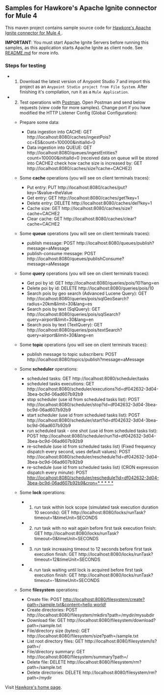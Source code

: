## Samples for Hawkore's Apache Ignite connector for Mule 4

This maven project contains sample source code for [Hawkore's Apache Ignite connector for Mule 4
](https://docs.hawkore.com/private/apache-ignite-connector-mule4).

**IMPORTANT**: You must start Apache Ignite Servers before running this samples, as this application starts Apache Ignite as client node. See [README.md](../ignite-server-node-test/README.md) for more info.

### Steps for testing

- 1. Download the latest version of Anypoint Studio 7 and import this project as an `Anypoint Studio project from File System`. After finishing it's compilation, run it as a `Mule Application`.

- 2. Test operations with [Postman](https://www.getpostman.com/apps). Open Postman and send below requests (view code for more samples). Change port if you have modified the HTTP Listener Config (Global Configuration):

	- Prepare some data:
		- Data ingestion into CACHE: GET http://localhost:8080/caches/ingestPois?cc=ES&count=100000&initialId=0
		- Data ingestion into QUEUE: GET http://localhost:8080/queues/ingestEntities?count=100000&initialId=0 (received data on queue will be stored into CACHE2 check how cache size is increased by: GET http://localhost:8080/caches/size?cache=CACHE2)
		
	- Some **cache** operations (you will see on client terminals traces):
		- Put entry: PUT http://localhost:8080/caches/put?key=1&value=theValue
		- Get entry: GET http://localhost:8080/caches/get?key=1
		- Delete entry: DELETE http://localhost:8080/caches/del?key=1
		- Cache size: GET http://localhost:8080/caches/size?cache=CACHE2
		- Clear cache: GET http://localhost:8080/caches/clear?cache=CACHE2

	- Some **queue** operations (you will see on client terminals traces):
		- publish message: POST http://localhost:8080/queues/publish?message=aMessage
		- publish-consume message: POST http://localhost:8080/queues/publishConsume?message=aMessage
		
	- Some **query** operations (you will see on client terminals traces):
	    - Get poi by id: GET http://localhost:8080/queries/pois/10?lang=en
	    - Delete poi by id: DELETE http://localhost:8080/queries/pois/10
		- Search pois by geo search (Advanced Lucene Query): GET http://localhost:8080/queries/pois/sqlGeoSearch?radius=20km&limit=30&lang=es
		- Search pois by text (SqlQuery): GET http://localhost:8080/queries/pois/sqlSearch?query=airport&limit=30&lang=en
		- Search pois by text (TextQuery): GET http://localhost:8080/queries/pois/textSearch?query=airport&limit=30&lang=en

	- Some **topic** operations (you will see on client terminals traces):
		- publish message to topic subscribers: POST http://localhost:8080/topics/publish?message=aMessage

	- Some **scheduler** operations:
		- scheduled tasks: GET http://localhost:8080/scheduler/tasks
		- scheduled tasks executions: GET http://localhost:8080/scheduler/executions?id=df042632-3d04-3bea-bc9d-06ad607b92b9
		- stop scheduler (use id from scheduled tasks list): POST http://localhost:8080/scheduler/stop?id=df042632-3d04-3bea-bc9d-06ad607b92b9
		- start scheduler (use id from scheduled tasks list): POST http://localhost:8080/scheduler/start?id=df042632-3d04-3bea-bc9d-06ad607b92b9
		- run scheduled task - one shot (use id from scheduled tasks list): POST http://localhost:8080/scheduler/run?id=df042632-3d04-3bea-bc9d-06ad607b92b9
		- re-schedule (use id from scheduled tasks list) (Fixed frequency dispatch every second, uses default values): POST http://localhost:8080/scheduler/reschedule?id=df042632-3d04-3bea-bc9d-06ad607b92b9
		- re-schedule (use id from scheduled tasks list) (CRON expression dispatch every minute): POST [http://localhost:8080/scheduler/reschedule?id=df042632-3d04-3bea-bc9d-06ad607b92b9&cron=* * * * *](http://localhost:8080/scheduler/reschedule?id=df042632-3d04-3bea-bc9d-06ad607b92b9&cron=*%20*%20*%20*%20*)

	- Some **lock** operations:	
		- 1. run task within lock scope (simulated task execution duration 10 seconds): GET http://localhost:8080/locks/runTask?timeout=1&timeUnit=SECONDS					
		- 2. run task with no wait again before first task execution finish: GET http://localhost:8080/locks/runTask?timeout=0&timeUnit=SECONDS	
		- 3. run task increasing timeout to 12 seconds before first task execution finish: GET http://localhost:8080/locks/runTask?timeout=12&timeUnit=SECONDS
		- 4. run task waiting until lock is acquired before first task execution finish: GET http://localhost:8080/locks/runTask?timeout=-1&timeUnit=SECONDS

	- Some **filesystem** operations:	
		- Create file: POST [http://localhost:8080/filesystem/create?path=/sample.txt&content=hello world!](http://localhost:8080/filesystem/create?path=/sample.txt&content=hello%20world!)
		- Create directories: POST http://localhost:8080/filesystem/mkdirs?path=/mydir/mysubdir
		- Download file: GET http://localhost:8080/filesystem/download?path=/sample.txt
		- File/directory size (bytes): GET http://localhost:8080/filesystem/size?path=/sample.txt
		- List root directory files: GET http://localhost:8080/filesystem/ls?path=/
		- File/directory summary: GET http://localhost:8080/filesystem/summary?path=/
		- Delete file: DELETE http://localhost:8080/filesystem/rm?path=/sample.txt
		- Delete directories: DELETE http://localhost:8080/filesystem/rm?path=/mydir

		
				
Visit [Hawkore's home page](https://www.hawkore.com).